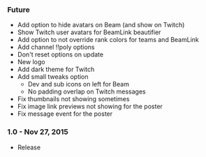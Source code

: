 ### Future
- Add option to hide avatars on Beam (and show on Twitch)
- Show Twitch user avatars for BeamLink beautifier
- Add option to not override rank colors for teams and BeamLink
- Add channel !!poly options
- Don't reset options on update
- New logo
- Add dark theme for Twitch
- Add small tweaks option
	- Dev and sub icons on left for Beam
	- No padding overlap on Twitch messages
- Fix thumbnails not showing sometimes
- Fix image link previews not showing for the poster
- Fix message event for the poster

### 1.0 - Nov 27, 2015
- Release
